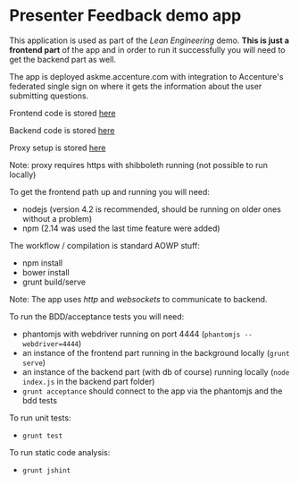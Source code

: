 # Presenter Feedback demo app

This application is used as part of the *Lean Engineering* demo.
**This is just a frontend part** of the app and in order to run it successfully
you will need to get the backend part as well.

The app is deployed askme.accenture.com with integration to Accenture's federated
single sign on where it gets the information about the user submitting questions.

Frontend code is stored [here](https://newsource.accenture.com/projects/A2214/repos/presenter-feedback/)

Backend code is stored [here](https://newsource.accenture.com/projects/A2214/repos/presenter-feedback-backend/)

Proxy setup is stored [here](https://newsource.accenture.com/projects/A2214/repos/presenter-feedback-proxy/)

Note: proxy requires https with shibboleth running (not possible to run locally)

To get the frontend path up and running you will need:

 - nodejs (version 4.2 is recommended, should be running on older ones without a problem)
 - npm (2.14 was used the last time feature were added)

The workflow / compilation is standard AOWP stuff:

  - npm install
  - bower install
  - grunt build/serve

Note: The app uses *http* and *websockets* to communicate to backend.

To run the BDD/acceptance tests you will need:

  - phantomjs with webdriver running on port 4444 (`phantomjs --webdriver=4444`)
  - an instance of the frontend part running in the background locally (`grunt serve`)
  - an instance of the backend part (with db of course) running locally
  (`node index.js` in the backend part folder)
  - `grunt acceptance` should connect to the app via the phantomjs and the bdd tests

To run unit tests:

  - `grunt test`

To run static code analysis:

  - `grunt jshint`
